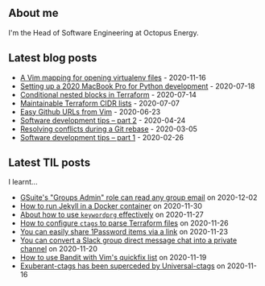 ## About me
I'm the Head of Software Engineering at Octopus Energy.
## Latest blog posts
- [A Vim mapping for opening virtualenv files](https://codeinthehole.com/tips/a-vim-mapping-for-opening-virtualenv-files/) - 2020-11-16
- [Setting up a 2020 MacBook Pro for Python development](https://codeinthehole.com/guides/settings-up-a-2020-macbook-for-python-development/) - 2020-07-18
- [Conditional nested blocks in Terraform](https://codeinthehole.com/tips/conditional-nested-blocks-in-terraform/) - 2020-07-14
- [Maintainable Terraform CIDR lists](https://codeinthehole.com/tips/terraform-cidrs/) - 2020-07-07
- [Easy Github URLs from Vim](https://codeinthehole.com/tips/easy-github-urls-from-vim/) - 2020-06-23
- [Software development tips – part 2](https://codeinthehole.com/tips/software-development-tips-part2/) - 2020-04-24
- [Resolving conflicts during a Git rebase](https://codeinthehole.com/guides/resolving-conflicts-during-a-git-rebase/) - 2020-03-05
- [Software development tips – part 1](https://codeinthehole.com/tips/software-development-tips-part1/) - 2020-02-26
## Latest TIL posts
I learnt...
- [GSuite's "Groups Admin" role can read any group email](https://til.codeinthehole.com/posts/gsuites-groups-admin-role-can-read-any-group-email/) on 2020-12-02
- [How to run Jekyll in a Docker container](https://til.codeinthehole.com/posts/how-to-run-jekyll-in-a-docker-container/) on 2020-11-30
- [About how to use `keywordprg` effectively](https://til.codeinthehole.com/posts/about-how-to-use-keywordprg-effectively/) on 2020-11-27
- [How to configure `ctags` to parse Terraform files](https://til.codeinthehole.com/posts/how-to-configure-ctags-to-parse-terraform-files/) on 2020-11-26
- [You can easily share 1Password items via a link](https://til.codeinthehole.com/posts/you-can-easily-share-1password-items-via-a-link/) on 2020-11-23
- [You can convert a Slack group direct message chat into a private channel](https://til.codeinthehole.com/posts/you-can-convert-a-slack-group-direct-message-chat-into-a-private-channel/) on 2020-11-20
- [How to use Bandit with Vim's quickfix list](https://til.codeinthehole.com/posts/how-to-use-bandit-with-vims-quickfix-list/) on 2020-11-19
- [Exuberant-ctags has been superceded by Universal-ctags](https://til.codeinthehole.com/posts/exuberantctags-has-been-superceded-by-universalctags/) on 2020-11-16
